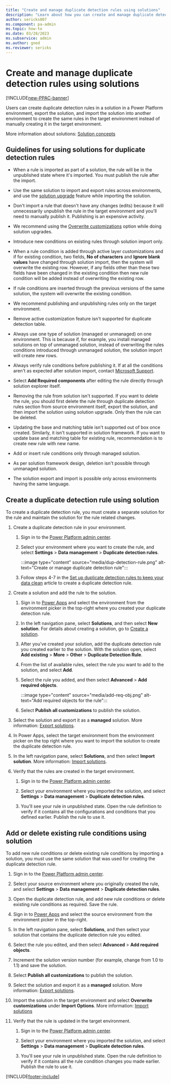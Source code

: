 ```yaml
---
title: "Create and manage duplicate detection rules using solutions"
description: "Learn about how you can create and manage duplicate detection rules using solutions."
author: sericks007
ms.component: pa-admin
ms.topic: how-to
ms.date: 03/28/2023
ms.subservice: admin
ms.author: gned
ms.reviewer: sericks
---
```

# Create and manage duplicate detection rules using solutions

[!INCLUDE[new-PPAC-banner](~/includes/new-PPAC-banner.md)]

Users can create duplicate detection rules in a solution in a Power Platform environment, export the solution, and import the solution into another environment to create the same rules in the target environment instead of manually creating it in the target environment.

More information about solutions: [Solution concepts](/power-platform/alm/solution-concepts-alm)

## Guidelines for using solutions for duplicate detection rules  

- When a rule is imported as part of a solution, the rule will be in the unpublished state where it's imported. You must publish the rule after the import.

- Use the same solution to import and export rules across environments, and use the [solution upgrade](/power-apps/maker/data-platform/update-solutions) feature while importing the solution.

- Don't import a rule that doesn't have any changes (edits) because it will unnecessarily unpublish the rule in the target environment and you'll need to manually publish it. Publishing is an expensive activity.

- We recommend using the [Overwrite customizations](/power-apps/maker/data-platform/update-solutions#overwrite-customizations-option) option while doing solution upgrades.

- Introduce new conditions on existing rules through solution import only.  

- When a rule condition is added through active layer customizations and if for existing condition, two fields, **No of characters** and **Ignore blank values** have changed through solution import, then the system will overwrite the existing row. However, if any fields other than these two fields have been changed in the existing condition then new rule condition will be added instead of overwriting the existing row.  

- If rule conditions are inserted through the previous versions of the same solution, the system will overwrite the existing condition.

- We recommend publishing and unpublishing rules only on the target environment.

- Remove active customization feature isn't supported for duplicate detection table.

- Always use one type of solution (managed or unmanaged) on one environment. This is because if, for example, you install managed solutions on top of unmanaged solution, instead of overwriting the rules conditions introduced through unmanaged solution, the solution import will create new rows.

- Always verify rule conditions before publishing it. If at all the conditions aren't as expected after solution import, contact [Microsoft Support](/power-platform/admin/get-help-support).

- Select **Add Required components** after editing the rule directly through solution explorer itself.

- Removing the rule from solution isn't supported. If you want to delete the rule, you should first delete the rule through duplicate detection rules section from source environment itself, export the solution, and then import the solution using solution upgrade. Only then the rule can be deleted.

- Updating the base and matching table isn't supported out of box once created. Similarly, it isn't supported in solution framework. If you want to update base and matching table for existing rule, recommendation is to create new rule with new name.

- Add or insert rule conditions only through managed solution.

- As per solution framework design, deletion isn't possible through unmanaged solution.

- The solution export and import is possible only across environments having the same language.

## Create a duplicate detection rule using solution

To create a duplicate detection rule, you must create a separate solution for the rule and maintain the solution for the rule related changes.

1. Create a duplicate detection rule in your environment.

    1. Sign in to the [Power Platform admin center](https://aka.ms/ppac).

    1. Select your environment where you want to create the rule, and select **Settings** > **Data management** > **Duplicate detection rules**.

        :::image type="content" source="media/dup-detection-rule.png" alt-text="Create or manage duplicate detection rule":::

    1. Follow steps 4-7 in the [Set up duplicate detection rules to keep your data clean](set-up-duplicate-detection-rules-keep-data-clean.md) article to create a duplicate detection rule.

1. Create a solution and add the rule to the solution.

    1. Sign in to [Power Apps](https://make.powerapps.com/) and select the environment from the environment picker in the top-right where you created your duplicate detection rule.

    1. In the left navigation pane, select **Solutions**, and then select **New solution**. For details about creating a solution, go to [Create a solution](/power-apps/maker/data-platform/create-solution).

    1. After you’ve created your solution, add the duplicate detection rule you created earlier to the solution. With the solution open, select **Add existing** > **More** > **Other** > **Duplicate Detection Rule**.

    1. From the list of available rules, select the rule you want to add to the solution, and select **Add**.

    1. Select the rule you added, and then select **Advanced** > **Add required objects**.

        :::image type="content" source="media/add-req-obj.png" alt-text="Add required objects for the rule":::

    1. Select **Publish all customizations** to publish the solution.

1. Select the solution and export it as a **managed** solution. More information: [Export solutions](/power-apps/maker/data-platform/export-solutions).

1. In Power Apps, select the target environment from the environment picker on the top right where you want to import the solution to create the duplicate detection rule.

1. In the left navigation pane, select **Solutions**, and then select **Import solution**. More information: [Import solutions](/power-apps/maker/data-platform/import-update-export-solutions).

1. Verify that the rules are created in the target environment.

    1. Sign in to the [Power Platform admin center](https://aka.ms/ppac).

    1. Select your environment where you imported the solution, and select **Settings** > **Data management** > **Duplicate detection rules**.

    1. You'll see your rule in unpublished state. Open the rule definition to verify if it contains all the configurations and conditions that you defined earlier. Publish the rule to use it.

## Add or delete existing rule conditions using solution

To add new rule conditions or delete existing rule conditions by importing a solution, you must use the same solution that was used for creating the duplicate detection rule.

1. Sign in to the [Power Platform admin center](https://aka.ms/ppac).

1. Select your source environment where you originally created the rule, and select **Settings** > **Data management** > **Duplicate detection rules**.

1. Open the duplicate detection rule, and add new rule conditions or delete existing rule conditions as required. Save the rule.

1. Sign in to [Power Apps](https://make.powerapps.com/) and select the source environment from the environment picker in the top-right.

1. In the left navigation pane, select **Solutions**, and then select your solution that contains the duplicate detection rule you edited.

1. Select the rule you edited, and then select **Advanced** > **Add required objects**.

1. Increment the solution version number (for example, change from 1.0 to 1.1) and save the solution.

1. Select **Publish all customizations** to publish the solution.

1. Select the solution and export it as a **managed** solution. More information: [Export solutions](/power-apps/maker/data-platform/export-solutions).

1. Import the solution in the target environment and select **Overwrite customizations** under **Import Options**. More information: [Import solutions](/power-apps/maker/data-platform/import-update-export-solutions)

1. Verify that the rule is updated in the target environment.

    1. Sign in to the [Power Platform admin center](https://aka.ms/ppac).

    1. Select your environment where you imported the solution, and select **Settings** > **Data management** > **Duplicate detection rules**.

    1. You'll see your rule in unpublished state. Open the rule definition to verify if it contains all the rule condition changes you made earlier. Publish the rule to use it.

[!INCLUDE[footer-include](../includes/footer-banner.md)]
